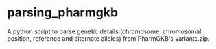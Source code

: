 # parsing_pharmgkb
A python script to parse genetic details (chromosome, chromosomal position, reference and alternate alleles) from PharmGKB's variants.zip.
